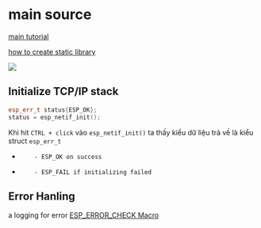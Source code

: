 
# main  source
[main tutorial](https://embeddedexplorer.com/esp32-wifi-station/#Binding_WiFi_driver_and_esp-netif)

[how to create static library](https://www.youtube.com/watch?v=CdmJ9xAYHno)

![](Wifi_programing_model.png )

## Initialize TCP/IP stack

```cpp
esp_err_t status{ESP_OK};
status = esp_netif_init();
```

Khi hit `CTRL + click` vào `esp_netif_init()` ta thấy kiểu dữ liệu trả về là kiểu struct `esp_err_t`
*         - ESP_OK on success  
*         - ESP_FAIL if initializing failed

## Error Hanling
a logging for error
[ESP_ERROR_CHECK Macro](https://docs.espressif.com/projects/esp-idf/en/latest/esp32/api-guides/error-handling.html#esp-error-check-macro)

